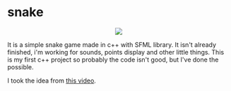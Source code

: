 # snake

<p align="center" width="100%">
    <img src="./snake_gif.gif"> 
</p>

It is a simple snake game made in c++ with SFML library.
It isn't already finished, i'm working for sounds, points display and other little things.
This is my first c++ project so probably the code isn't good, but I've done the possible.

I took the idea from [this video](https://www.youtube.com/watch?v=ApgMNAApdR4&t=90s).
